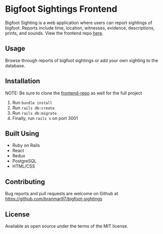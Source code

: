 # Bigfoot Sightings Frontend

Bigfoot Sighting is a web application where users can report sightings of bigfoot. Reports include time, location, witnesses, evidence, descriptions, prints, and sounds. View the frontend repo [here](https://github.com/branmar97/bigfoot-sightings-frontend).

## Usage

Browse through reports of bigfoot sightings or add your own sighting to the database.

## Installation

NOTE: Be sure to clone the [frontend-repo](https://github.com/branmar97/bigfoot-sightings-frontend) as well for the full project

1. Run `bundle install`
2. Run `rails db:create`
3. Run `rails db:migrate`
4. Finally, run `rails s` on port 3001

## Built Using

* Ruby on Rails
* React
* Redux
* PostgreSQL
* HTML/CSS

## Contributing

Bug reports and pull requests are welcome on Github at https://github.com/branmar97/bigfoot-sightings

## License

Available as open source under the terms of the MIT license.
